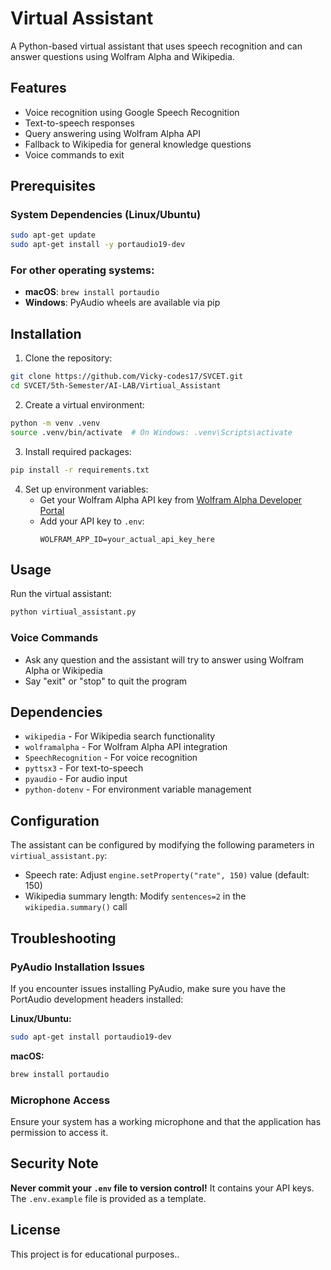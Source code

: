 # Virtual Assistant

A Python-based virtual assistant that uses speech recognition and can answer questions using Wolfram Alpha and Wikipedia.

## Features

- Voice recognition using Google Speech Recognition
- Text-to-speech responses
- Query answering using Wolfram Alpha API
- Fallback to Wikipedia for general knowledge questions
- Voice commands to exit

## Prerequisites

### System Dependencies (Linux/Ubuntu)

```bash
sudo apt-get update
sudo apt-get install -y portaudio19-dev
```

### For other operating systems:
- **macOS**: `brew install portaudio`
- **Windows**: PyAudio wheels are available via pip

## Installation

1. Clone the repository:
```bash
git clone https://github.com/Vicky-codes17/SVCET.git
cd SVCET/5th-Semester/AI-LAB/Virtiual_Assistant
```

2. Create a virtual environment:
```bash
python -m venv .venv
source .venv/bin/activate  # On Windows: .venv\Scripts\activate
```

3. Install required packages:
```bash
pip install -r requirements.txt
```

4. Set up environment variables:
   - Get your Wolfram Alpha API key from [Wolfram Alpha Developer Portal](https://products.wolframalpha.com/api/)
   - Add your API key to `.env`:
     ```
     WOLFRAM_APP_ID=your_actual_api_key_here
     ```

## Usage

Run the virtual assistant:
```bash
python virtiual_assistant.py
```

### Voice Commands

- Ask any question and the assistant will try to answer using Wolfram Alpha or Wikipedia
- Say "exit" or "stop" to quit the program

## Dependencies

- `wikipedia` - For Wikipedia search functionality
- `wolframalpha` - For Wolfram Alpha API integration
- `SpeechRecognition` - For voice recognition
- `pyttsx3` - For text-to-speech
- `pyaudio` - For audio input
- `python-dotenv` - For environment variable management

## Configuration

The assistant can be configured by modifying the following parameters in `virtiual_assistant.py`:

- Speech rate: Adjust `engine.setProperty("rate", 150)` value (default: 150)
- Wikipedia summary length: Modify `sentences=2` in the `wikipedia.summary()` call

## Troubleshooting

### PyAudio Installation Issues

If you encounter issues installing PyAudio, make sure you have the PortAudio development headers installed:

**Linux/Ubuntu:**
```bash
sudo apt-get install portaudio19-dev
```

**macOS:**
```bash
brew install portaudio
```

### Microphone Access

Ensure your system has a working microphone and that the application has permission to access it.

## Security Note

**Never commit your `.env` file to version control!** It contains your API keys. The `.env.example` file is provided as a template.

## License

This project is for educational purposes..

